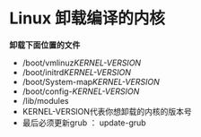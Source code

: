 # Linux 卸载编译的内核

**卸载下面位置的文件**

* /boot/vmlinuz*KERNEL-VERSION*
* /boot/initrd*KERNEL-VERSION*
* /boot/System-map*KERNEL-VERSION*
* /boot/config-*KERNEL-VERSION*
* /lib/modules
* KERNEL-VERSION代表你想卸载的内核的版本号
* 最后必须更新grub ： update-grub

